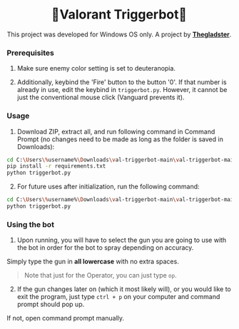 <div align="center">
  
<h1>🎯Valorant Triggerbot🎯</h1>

This project was developed for Windows OS only.
A project by [**Thegladster**](https://github.com/Thegladster).

<div align="left">
  
<h3>Prerequisites</h3>

1. Make sure enemy color setting is set to deuteranopia.

2. Additionally, keybind the 'Fire' button to the button '0'. If that number is already in use, edit the keybind in `triggerbot.py`. However, it cannot be just the conventional mouse click (Vanguard prevents it).

<h3>Usage</h3>

1. Download ZIP, extract all, and run following command in Command Prompt (no changes need to be made as long as the folder is saved in Downloads):

```bash
cd C:\Users\%username%\Downloads\val-triggerbot-main\val-triggerbot-main
pip install -r requirements.txt
python triggerbot.py
```

2. For future uses after initialization, run the following command:

```bash
cd C:\Users\%username%\Downloads\val-triggerbot-main\val-triggerbot-main
python triggerbot.py
```

<h3>Using the bot</h3>

1. Upon running, you will have to select the gun you are going to use with the bot in order for the bot to spray depending on accuracy.

Simply type the gun in **all lowercase** with no extra spaces.

> Note that just for the Operator, you can just type `op`.

2. If the gun changes later on (which it most likely will), or you would like to exit the program, just type `ctrl + p` on your computer and command prompt should pop up.

If not, open command prompt manually.
